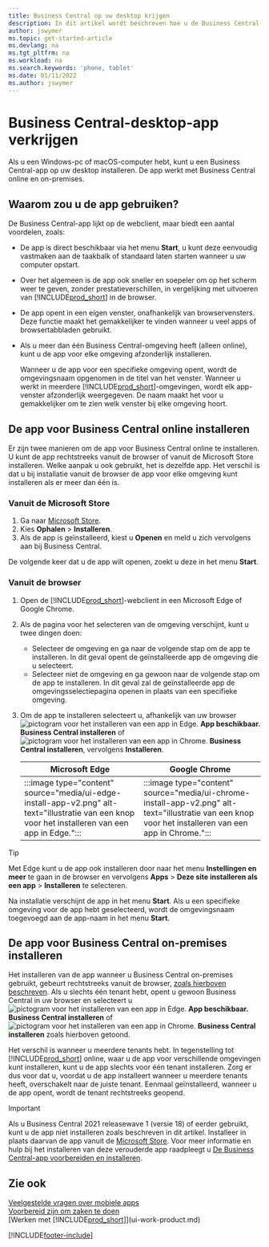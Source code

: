 ```yaml
---
title: Business Central op uw desktop krijgen
description: In dit artikel wordt beschreven hoe u de Business Central-app op een Windows- of MACiOS-desktop kunt krijgen.
author: jswymer
ms.topic: get-started-article
ms.devlang: na
ms.tgt_pltfrm: na
ms.workload: na
ms.search.keywords: 'phone, tablet'
ms.date: 01/11/2022
ms.author: jswymer
---
```

# Business Central-desktop-app verkrijgen

Als u een Windows-pc of macOS-computer hebt, kunt u een Business Central-app op uw desktop installeren. De app werkt met Business Central online en on-premises.

## Waarom zou u de app gebruiken?

De Business Central-app lijkt op de webclient, maar biedt een aantal voordelen, zoals:

- De app is direct beschikbaar via het menu **Start**, u kunt deze eenvoudig vastmaken aan de taakbalk of standaard laten starten wanneer u uw computer opstart.
- Over het algemeen is de app ook sneller en soepeler om op het scherm weer te geven, zonder prestatieverschillen, in vergelijking met uitvoeren van [!INCLUDE[prod_short](includes/prod_short.md)] in de browser.
- De app opent in een eigen venster, onafhankelijk van browservensters. Deze functie maakt het gemakkelijker te vinden wanneer u veel apps of browsertabbladen gebruikt.
- Als u meer dan één Business Central-omgeving heeft (alleen online), kunt u de app voor elke omgeving afzonderlijk installeren.

     Wanneer u de app voor een specifieke omgeving opent, wordt de omgevingsnaam opgenomen in de titel van het venster. Wanneer u werkt in meerdere [!INCLUDE[prod_short](includes/prod_short.md)]-omgevingen, wordt elk app-venster afzonderlijk weergegeven. De naam maakt het voor u gemakkelijker om te zien welk venster bij elke omgeving hoort.

## De app voor Business Central online installeren

Er zijn twee manieren om de app voor Business Central online te installeren. U kunt de app rechtstreeks vanuit de browser of vanuit de Microsoft Store installeren. Welke aanpak u ook gebruikt, het is dezelfde app. Het verschil is dat u bij installatie vanuit de browser de app voor elke omgeving kunt installeren als er meer dan één is.

### Vanuit de Microsoft Store

1. Ga naar [Microsoft Store](https://go.microsoft.com/fwlink/?linkid=2182870).
2. Kies **Ophalen** > **Installeren**. 
3. Als de app is geïnstalleerd, kiest u **Openen** en meld u zich vervolgens aan bij Business Central.

De volgende keer dat u de app wilt openen, zoekt u deze in het menu **Start**.

### Vanuit de browser

1. Open de [!INCLUDE[prod_short](includes/prod_short.md)]-webclient in een Microsoft Edge of Google Chrome.

2. Als de pagina voor het selecteren van de omgeving verschijnt, kunt u twee dingen doen:

   - Selecteer de omgeving en ga naar de volgende stap om de app te installeren. In dit geval opent de geïnstalleerde app de omgeving die u selecteert.
   - Selecteer niet de omgeving en ga gewoon naar de volgende stap om de app te installeren. In dit geval zal de geïnstalleerde app de omgevingsselectiepagina openen in plaats van een specifieke omgeving.

3. Om de app te installeren selecteert u, afhankelijk van uw browser ![pictogram voor het installeren van een app in Edge.](media/ui-edge-install-app-icon.png) **App beschikbaar. Business Central installeren** of ![pictogram voor het installeren van een app in Chrome.](media/ui-chrome-install-app-icon.png) **Business Central installeren**, vervolgens **Installeren**.

   | Microsoft Edge | Google Chrome |
   |--|--|
   | :::image type="content" source="media/ui-edge-install-app-v2.png" alt-text="illustratie van een knop voor het installeren van een app in Edge."::: | :::image type="content" source="media/ui-chrome-install-app-v2.png" alt-text="illustratie van een knop voor het installeren van een app in Chrome."::: |

  > [!TIP]
  > Met Edge kunt u de app ook installeren door naar het menu **Instellingen en meer** te gaan in de browser en vervolgens **Apps** > **Deze site installeren als een app** > **Installeren** te selecteren.

Na installatie verschijnt de app in het menu **Start**. Als u een specifieke omgeving voor de app hebt geselecteerd, wordt de omgevingsnaam toegevoegd aan de app-naam in het menu **Start**.

## De app voor Business Central on-premises installeren

Het installeren van de app wanneer u Business Central on-premises gebruikt, gebeurt rechtstreeks vanuit de browser, [zoals hierboven beschreven](#from-the-browser). Als u slechts één tenant hebt, opent u gewoon Business Central in uw browser en selecteert u ![pictogram voor het installeren van een app in Edge.](media/ui-edge-install-app-icon.png) **App beschikbaar. Business Central installeren** of ![pictogram voor het installeren van een app in Chrome.](media/ui-chrome-install-app-icon.png) **Business Central installeren** zoals hierboven getoond.

Het verschil is wanneer u meerdere tenants hebt. In tegenstelling tot [!INCLUDE[prod_short](includes/prod_short.md)] online, waar u de app voor verschillende omgevingen kunt installeren, kunt u de app slechts voor één tenant installeren. Zorg er dus voor dat u, voordat u de app installeert wanneer u meerdere tenants heeft, overschakelt naar de juiste tenant. Eenmaal geïnstalleerd, wanneer u de app opent, wordt de tenant rechtstreeks geopend.

> [!IMPORTANT]
> Als u Business Central 2021 releasewave 1 (versie 18) of eerder gebruikt, kunt u de app niet installeren zoals beschreven in dit artikel. Installeer in plaats daarvan de app vanuit de [Microsoft Store](https://go.microsoft.com/fwlink/?LinkId=734848). Voor meer informatie en hulp bij het installeren van deze verouderde app raadpleegt u [De Business Central-app voorbereiden en installeren](/dynamics365/business-central/dev-itpro/deployment/install-business-central-app).

## Zie ook

[Veelgestelde vragen over mobiele apps](ui-mobile-faq.yml)  
[Voorbereid zijn om zaken te doen](ui-get-ready-business.md)  
[Werken met [!INCLUDE[prod_short](includes/prod_short.md)]](ui-work-product.md)  


[!INCLUDE[footer-include](includes/footer-banner.md)]

